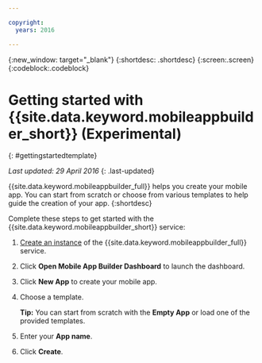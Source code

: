 ```yaml
---

copyright:
  years: 2016

---
```


{:new_window: target="_blank"}
{:shortdesc: .shortdesc}
{:screen:.screen}
{:codeblock:.codeblock}

<!-- This template is for getting started with a Bluemix service. It is a task template intended to document productive use of the service. It is not intended for discovery and conceptual information.  -->

<!-- The name of this file should remain index.md.
Please delete out content examples and coding that you are not using for your service. -->

# Getting started with {{site.data.keyword.mobileappbuilder_short}} (Experimental)
<!-- Insert your short service name into topic title above -->
{: #gettingstartedtemplate}
<!-- Provide and appropriate ID above -->
*Last updated: 29 April 2016*
{: .last-updated}

<!-- Short description: REQUIRED
The short description section should include one to three sentences describing why a developer would want to use your service in an app. This should be conversational style. For search engine optimization, include the service long name and "Bluemix". Keep the {: shortdesc} after the first paragraph so that the framework renders it properly.

Examples: -->

{{site.data.keyword.mobileappbuilder_full}} helps you create your mobile app. You can start from scratch or choose from various templates to help guide the creation of your app.
{:shortdesc}

<!-- If overview content is required, do not include it here. Put it in a separate "## About" section below the task section. -->

<!-- Task section: REQUIRED
The task section includes steps to integrate the service into the app.  
- With task-based, technical information, reduce the conversational style in favor of succinct and direct instructions.
- DO include the basic, most-common-use scenario steps to use the service or integrate it into the app.
- DO NOT include steps to add the service from the Bluemix catalog; we assume that the user already took steps in the UI to add the service.
- DO include code snippets in all languages that can be copied, as well as VCAP service info.  
- For additional tasks like configuring, managing, etc., add a task section (## Gerund_task_title) below the task section or "About" section if used. Use a task title such as "Configuring x", "Administering y", "Managing z". -->

<!-- You can include an optional prerequisites paragraph for any prerequisites to be met before integrating the service. For example: -->

<!-- TODO: Before an application developer can embed single sign-on capability into an app, the administrator must create unbound service instances by using the Bluemix user interface. -->

<!-- Include a sentence to briefly introduce the steps. Examples: -->

Complete these steps to get started with the {{site.data.keyword.mobileappbuilder_short}} service:

<!-- Use ordered list markup for the step section. For code examples:
- use three backticks ahead of and after the example (```)
- For copyable code snippet, multi-line, include {: codeblock} following the last set of backticks. A copy button will display in framework in output.
- For copyable command, single line, include {: pre} following the last set of backticks. When displayed, it will show "$" at the beginning of the command example and a copy button, but the copy button will include just the command example.
- For non-copyable output snippet, include {: screen} following the last set of backticks.
 -->

1. [Create an instance](https://www.ng.bluemix.net/docs/services/reqnsi.html#req_instance) of the {{site.data.keyword.mobileappbuilder_full}} service.

2. Click **Open Mobile App Builder Dashboard** to launch the dashboard.

3. Click **New App** to create your mobile app.

4. Choose a template.

	**Tip:** You can start from scratch with the **Empty App** or load one of the provided templates.

5. Enter your **App name**.

6. Click **Create**.


<!-- Related links section: REQUIRED. -->
<!-- Add for Beta/GA -->
